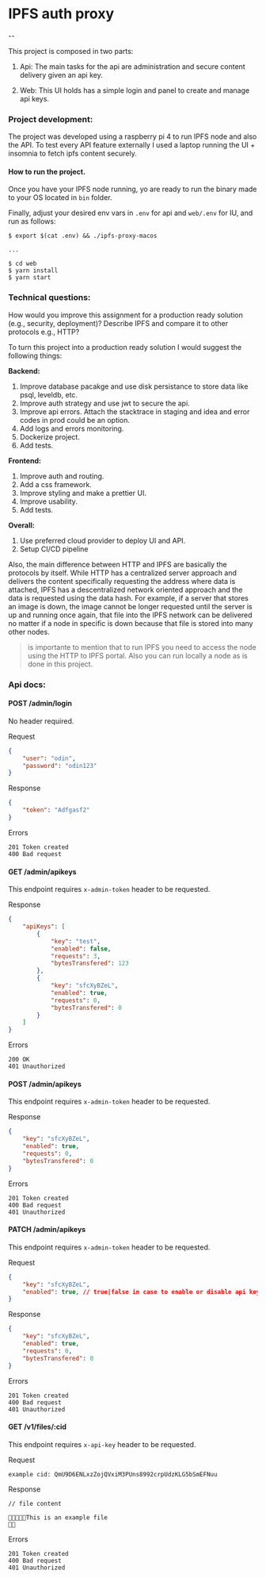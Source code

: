 # IPFS auth proxy
--

This project is composed in two parts:

1. Api: The main tasks for the api are administration and secure content delivery given an api key.

2. Web: This UI holds has a simple login and panel to create and manage api keys.


### Project development:

The project was developed using a raspberry pi 4 to run IPFS node and also the API. To test every API feature externally I used a laptop running the UI + insomnia to fetch ipfs content securely.

#### How to run the project.

Once you have your IPFS node running, yo are ready to run the binary made to your OS located in `bin` folder.

Finally, adjust your desired env vars in `.env` for api and `web/.env` for IU, and run as follows:

```
$ export $(cat .env) && ./ipfs-proxy-macos

...

$ cd web
$ yarn install
$ yarn start
```

### Technical questions:
How would you improve this assignment for a production ready solution (e.g., security,
deployment)? Describe IPFS and compare it to other protocols e.g., HTTP?

To turn this project into a production ready solution I would suggest the following things:
 
 **Backend:**
 
1. Improve database pacakge and use disk persistance to store data like psql, leveldb, etc. 
2. Improve auth strategy and use jwt to secure the api.
3. Improve api errors. Attach the stacktrace in staging and idea and error codes in prod could be an option.
4. Add logs and errors monitoring.
5. Dockerize project.
6. Add tests.

**Frontend:**

1. Improve auth and routing.
2. Add a css framework.
3. Improve styling and make a prettier UI.
4. Improve usability.
5. Add tests.

**Overall:**

1. Use preferred cloud provider to deploy UI and API.
2. Setup CI/CD pipeline

Also, the main difference between HTTP and IPFS are basically the protocols by itself. While HTTP has a centralized server approach and delivers the content specifically requesting the address where data is attached, IPFS has a descentralized network oriented approach and the data is requested using the data hash. For example, if a server that stores an image is down, the image cannot be longer requested until the server is up and running once again, that file into the IPFS network can be delivered no matter if a node in specific is down because that file is stored into many other nodes.

> is importante to mention that to run IPFS you need to access the node using the HTTP to IPFS portal. Also you can run locally a node as is done in this project.


### Api docs:

#### **POST /admin/login**

No header required.

Request

```json
{
	"user": "odin",
	"password": "odin123"
}
```

Response

```json
{
	"token": "Adfgasf2"
}
```

Errors

```
201 Token created
400 Bad request
```

#### **GET /admin/apikeys**

This endpoint requires `x-admin-token` header to be requested.

Response

```json
{
	"apiKeys": [
		{
			"key": "test",
			"enabled": false,
			"requests": 3,
			"bytesTransfered": 123
		},
		{
			"key": "sfcXyBZeL",
			"enabled": true,
			"requests": 0,
			"bytesTransfered": 0
		}
	]
}
```

Errors

```
200 OK
401 Unauthorized
```

#### **POST /admin/apikeys**

This endpoint requires `x-admin-token` header to be requested.

Response

```json
{
	"key": "sfcXyBZeL",
	"enabled": true,
	"requests": 0,
	"bytesTransfered": 0
}
```

Errors

```
201 Token created
400 Bad request
401 Unauthorized
```

#### **PATCH /admin/apikeys**

This endpoint requires `x-admin-token` header to be requested.

Request

```json
{
	"key": "sfcXyBZeL",
	"enabled": true, // true|false in case to enable or disable api key
}
```
Response

```json
{
	"key": "sfcXyBZeL",
	"enabled": true,
	"requests": 0,
	"bytesTransfered": 0
}
```

Errors

```
201 Token created
400 Bad request
401 Unauthorized
```

#### **GET /v1/files/:cid**

This endpoint requires `x-api-key` header to be requested.

Request

```
example cid: QmU9D6ENLxzZojQVxiM3PUns8992crpUdzKLG5bSmEFNuu
```
Response

```
// file content

This is an example file

```

Errors

```
201 Token created
400 Bad request
401 Unauthorized
```